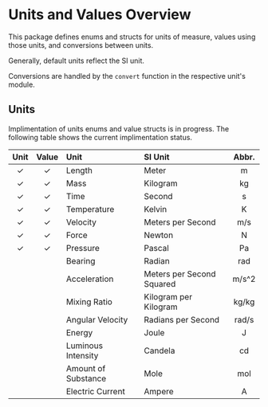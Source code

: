 # Units and Values Overview

This package defines enums and structs for units of measure, values using those units, and conversions between units.

Generally, default units reflect the SI unit.

Conversions are handled by the `convert` function in the respective unit's module.

## Units

Implimentation of units enums and value structs is in progress. The following table shows the current implimentation status.

|Unit | Value | Unit | SI Unit | Abbr. |
|:---:|:---:|:---|:---| :---: |
| ✓ | ✓ | Length | Meter | m |
| ✓ | ✓ | Mass | Kilogram | kg |
| ✓ | ✓ | Time | Second | s |
| ✓ | ✓ | Temperature | Kelvin | K |
| ✓ | ✓ | Velocity | Meters per Second | m/s |
| ✓ | ✓ | Force | Newton | N |
| ✓ | ✓ | Pressure | Pascal | Pa |
|  |  | Bearing | Radian | rad |
|  |  | Acceleration | Meters per Second Squared | m/s^2 |
|  |  | Mixing Ratio | Kilogram per Kilogram | kg/kg |
|  |  | Angular Velocity | Radians per Second | rad/s |
|  |  | Energy | Joule | J |
|  |  | Luminous Intensity | Candela | cd |
|  |  | Amount of Substance | Mole | mol |
|  |  | Electric Current | Ampere | A |
